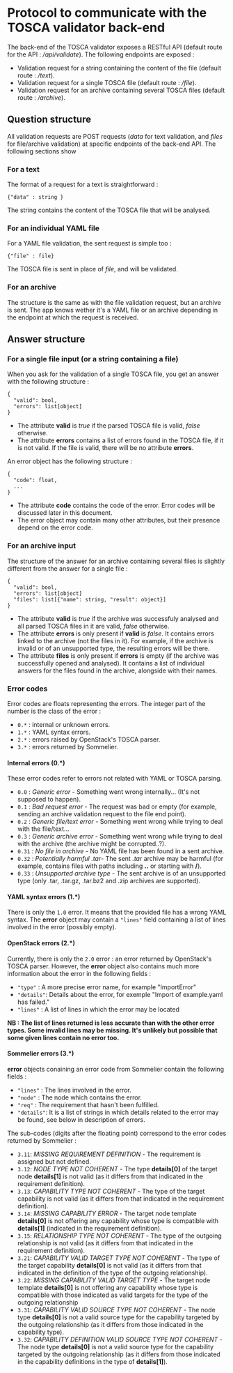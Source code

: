 # Protocol to communicate with the TOSCA validator back-end

The back-end of the TOSCA validator exposes a RESTful API (default route for the API : _/api/validate_).
The following endpoints are exposed :
* Validation request for a string containing the content of the file (default route : _/text_).
* Validation request for a single TOSCA file (default route : _/file_).
* Validation request for an archive containing several TOSCA files (default route : _/archive_).

## Question structure
All validation requests are POST requests (*data* for text validation, and *files* for file/archive validation) at specific endpoints of the back-end API. The following sections show 

### For a text
The format of a request for a text is straightforward  :

    {"data" : string }

The string contains the content of the TOSCA file that will be analysed.

### For an individual YAML file
For a YAML file validation, the sent request is simple too :

    {"file" : file}

The TOSCA file is sent in place of *file*, and will be validated.

### For an archive
The structure is the same as with the file validation request, but an archive is sent. The app knows wether it's a YAML file or an archive depending in the endpoint at which the request is received.

## Answer structure

### For a single file input (or a string containing a file)

When you ask for the validation of a single TOSCA file, you get an answer with the following structure :

    {
	  "valid": bool,
	  "errors": list[object]
    }

* The attribute **valid** is *true* if the parsed TOSCA file is valid, *false* otherwise.
* The attribute **errors** contains a list of errors found in the TOSCA file, if it is not valid. If the file is valid, there will be no attribute **errors**.

An error object has the following structure :

    {
	  "code": float,
	  ...
	}

* The attribute **code** contains the code of the error. Error codes will be discussed later in this document.
* The error object may contain many other attributes, but their presence depend on the error code.


### For an archive input
The structure of the answer for an archive containing several files is slightly different from the answer for a single file :

	{
	  "valid": bool,
	  "errors": list[object]
	  "files": list[{"name": string, "result": object}]
    }

* The attribute **valid** is *true* if the archive was successfuly analysed and all parsed TOSCA files in it are valid, *false* otherwise.
* The attribute **errors** is only present if **valid** is *false*. It contains errors linked to the archive (not the files in it). For example, if the archive is invalid or of an unsupported type, the resulting errors will be there.
* The attribute **files** is only present if **errors** is empty (if the archive was successfully opened and analysed). It contains a list of individual answers for the files found in the archive, alongside with their names.


### Error codes

Error codes are floats representing the errors. The integer part of the number is the class of the error :

* `0.*` : internal or unknown errors.
* `1.*` : YAML syntax errors.
* `2.*` : errors raised by OpenStack's TOSCA parser.
* `3.*` : errors returned by Sommelier.

#### Internal errors (0.*)

These error codes refer to errors not related with YAML or TOSCA parsing.

* `0.0`  : _Generic error_ - Something went wrong internally... (It's not supposed to happen).
* `0.1`  : _Bad request error_ - The request was bad or empty (for example, sending an archive validation request to the file end point).
* `0.2`  : _Generic file/text error_ - Something went wrong while trying to deal with the file/text...
* `0.3`  : _Generic archive error_ - Something went wrong while trying to deal with the archive (the archive might be corrupted..?).
* `0.31` : _No file in archive_ - No YAML file has been found in a sent archive.
* `0.32` : _Potentially harmful .tar_- The sent _.tar_ archive may be harmful (for example, contains files with paths including **..** or starting with **/**).
* `0.33` : _Unsupported archive type_ -  The sent archive is of an unsupported type (only .tar, .tar.gz, .tar.bz2 and .zip archives are supported).


#### YAML syntax errors (1.*)

There is only the `1.0` error. It means that the provided file has a wrong YAML syntax. The **error** object may contain a `"lines"` field containing a list of lines involved in the error (possibly empty).

#### OpenStack errors (2.*)

Currently, there is only the `2.0` error : an error returned by OpenStack's TOSCA parser. However, the **error** object also contains much more information about the error in the following fields :
* `"type"`   : A more precise error name, for example "ImportError"
* `"details"`: Details about the error, for exemple "Import of example.yaml has failed."
* `"lines"`  : A list of lines in which the error may be located

**NB : The list of lines returned is less accurate than with the other error types. Some invalid lines may be missing. It's unlikely but possible that some given lines contain no error too.**


#### Sommelier errors (3.*)

**error** objects conaining an error code from Sommelier contain the following fields :

* `"lines"`  : The lines involved in the error.
* `"node"`   : The node which contains the error.
* `"req"`    : The requirement that hasn't been fulfilled.
* `"details"`: It is a list of strings in which details related to the error may be found, see below in description of errors.

The sub-codes (digits after the floating point) correspond to the error codes returned by Sommelier :
* `3.11`: _MISSING REQUIREMENT DEFINITION_ - The requirement is assigned but not defined.
* `3.12`: _NODE TYPE NOT COHERENT_ - The type **details[0]** of the target node **details[1]** is not valid (as it differs from that indicated in the requirement definition).
* `3.13`: _CAPABILITY TYPE NOT COHERENT_ - The type of the target capability is not valid (as it differs from that indicated in the requirement definition).
* `3.14`: _MISSING CAPABILITY ERROR_ - The target node template **details[0]** is not offering any capability whose type is compatible with **details[1]** (indicated in the requirement definition).
* `3.15`: _RELATIONSHIP TYPE NOT COHERENT_ - The type of the outgoing relationship is not valid (as it differs from that indicated in the requirement definition).
* `3.21`: _CAPABILITY VALID TARGET TYPE NOT COHERENT_ - The type of the target capability **details[0]** is not valid (as it differs from that indicated in the definition of the type of the outgoing relationship).
* `3.22`: _MISSING CAPABILITY VALID TARGET TYPE_ - The target node template **details[0]** is not offering any capability whose type is compatible with those indicated as valid targets for the type of the outgoing relationship
* `3.31`: _CAPABILITY VALID SOURCE TYPE NOT COHERENT_ - The node type **details[0]** is not a valid source type for the capability targeted by the outgoing relationship (as it differs from those indicated in the capability type).
* `3.32`: _CAPABILITY DEFINITION VALID SOURCE TYPE NOT COHERENT_ - The node type **details[0]** is not a valid source type for the capability targeted by the outgoing relationship (as it differs from those indicated in the capability definitions in the type of **details[1]**).

